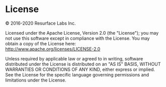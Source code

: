 # License

&copy; 2016-2020 Resurface Labs Inc.

Licensed under the Apache License, Version 2.0 (the "License"); you may not use this software except in compliance with
the License. You may obtain a copy of the License here: http://www.apache.org/licenses/LICENSE-2.0

Unless required by applicable law or agreed to in writing, software distributed under the License is distributed on an
"AS IS" BASIS, WITHOUT WARRANTIES OR CONDITIONS OF ANY KIND, either express or implied. See the License for the specific
language governing permissions and limitations under the License.